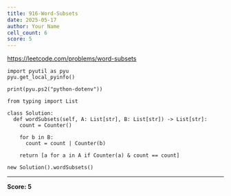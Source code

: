 ```yaml
---
title: 916-Word-Subsets
date: 2025-05-17
author: Your Name
cell_count: 6
score: 5
---
```


https://leetcode.com/problems/word-subsets


```
import pyutil as pyu
pyu.get_local_pyinfo()
```


```
print(pyu.ps2("python-dotenv"))
```


```
from typing import List
```


```
class Solution:
  def wordSubsets(self, A: List[str], B: List[str]) -> List[str]:
    count = Counter()

    for b in B:
      count = count | Counter(b)

    return [a for a in A if Counter(a) & count == count]
```


```
new Solution().wordSubsets()
```


---
**Score: 5**